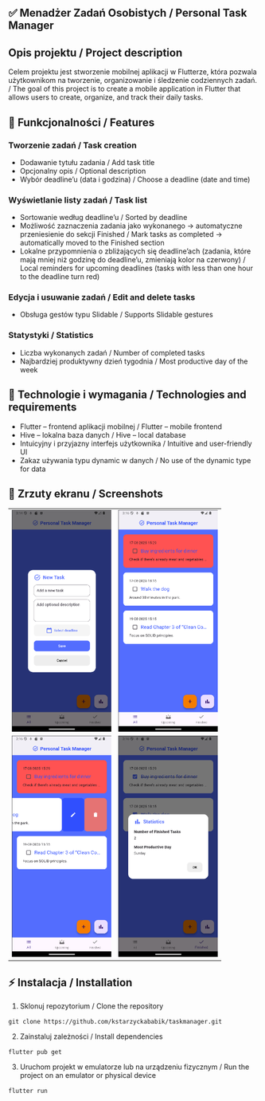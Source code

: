 ## ✅  Menadżer Zadań Osobistych / Personal Task Manager
##  Opis projektu / Project description


Celem projektu jest stworzenie mobilnej aplikacji w Flutterze, która pozwala użytkownikom na tworzenie, organizowanie i śledzenie codziennych zadań. / The goal of this project is to create a mobile application in Flutter that allows users to create, organize, and track their daily tasks.


## 📱 Funkcjonalności / Features


### Tworzenie zadań / Task creation
- Dodawanie tytułu zadania / Add task title
- Opcjonalny opis / Optional description
- Wybór deadline’u (data i godzina) / Choose a deadline (date and time)
### Wyświetlanie listy zadań / Task list
- Sortowanie według deadline’u / Sorted by deadline
- Możliwość zaznaczenia zadania jako wykonanego → automatyczne przeniesienie do sekcji Finished  / Mark tasks as completed → automatically moved to the Finished section
- Lokalne przypomnienia o zbliżających się deadline’ach (zadania, które mają mniej niż godzinę do deadline’u, zmieniają kolor na czerwony) / Local reminders for upcoming deadlines (tasks with less than one hour to the deadline turn red)
### Edycja i usuwanie zadań / Edit and delete tasks
- Obsługa gestów typu Slidable / Supports Slidable gestures
### Statystyki / Statistics
- Liczba wykonanych zadań / Number of completed tasks
- Najbardziej produktywny dzień tygodnia / Most productive day of the week

## 🔧 Technologie i wymagania / Technologies and requirements

- Flutter – frontend aplikacji mobilnej / Flutter – mobile frontend
- Hive – lokalna baza danych / Hive – local database
- Intuicyjny i przyjazny interfejs użytkownika / Intuitive and user-friendly UI
- Zakaz używania typu dynamic w danych / No use of the dynamic type for data




## 📸 Zrzuty ekranu / Screenshots

<table>
  <tr>
    <td><img src="screenshots/1.png" width="200"/></td>
    <td><img src="screenshots/2.png" width="200"/></td>
  </tr>
  <tr>
    <td><img src="screenshots/3.png" width="200"/></td>
    <td><img src="screenshots/4.png" width="200"/></td>
  </tr>
</table>


## ⚡ Instalacja / Installation

1. Sklonuj repozytorium / Clone the repository
```
git clone https://github.com/kstarzyckababik/taskmanager.git   
```
2. Zainstaluj zależności / Install dependencies

```
flutter pub get
```
3. Uruchom projekt w emulatorze lub na urządzeniu fizycznym / Run the project on an emulator or physical device

```
flutter run
```

	
	
